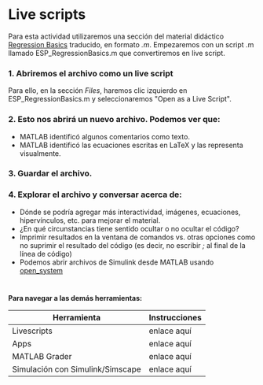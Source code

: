 # Live scripts

Para esta actividad utilizaremos una sección del material didáctico [Regression Basics](https://la.mathworks.com/matlabcentral/fileexchange/93435-regression-basics) traducido, en formato *.m*.
Empezaremos con un script .m llamado ESP_RegressionBasics.m que convertiremos en live script.
### 1. Abriremos el archivo como un live script 
Para ello, en la sección *Files*, haremos clic izquierdo en ESP_RegressionBasics.m y seleccionaremos "Open as a Live Script".

### 2. Esto nos abrirá un nuevo archivo. Podemos ver que:

- MATLAB identificó algunos comentarios como texto.
- MATLAB identificó las ecuaciones escritas en LaTeX y las representa visualmente.

### 3. Guardar el archivo.

### 4. Explorar el archivo y conversar acerca de:
- Dónde se podría agregar más interactividad, imágenes, ecuaciones, hipervínculos, etc. para mejorar el material.
- ¿En qué circunstancias tiene sentido ocultar o no ocultar el código?
- Imprimir resultados en la ventana de comandos vs. otras opciones como no suprimir el resultado del código (es decir, no escribir *;* al final de la línea de código)
- Podemos abrir archivos de Simulink desde MATLAB usando [open_system](https://la.mathworks.com/help/simulink/slref/open_system.html)



#
**Para navegar a las demás herramientas:**

| **Herramienta**                      | **Instrucciones** |
|----------------------------------|-------------|
| Livescripts                      | enlace aquí |
| Apps                             | enlace aquí |
| MATLAB Grader                    | enlace aquí |
| Simulación con Simulink/Simscape | enlace aquí |
